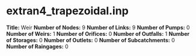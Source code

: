 # extran4_trapezoidal.inp
**Title:** Weir
**Number of Nodes:** 9
**Number of Links:** 9
**Number of Pumps:** 0
**Number of Weirs:** 1
**Number of Orifices:** 0
**Number of Outfalls:** 1
**Number of Storages:** 0
**Number of Outlets:** 0
**Number of Subcatchments:** 0
**Number of Raingages:** 0
